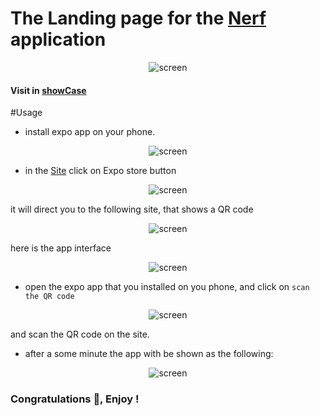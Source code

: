 # The Landing page for the [Nerf](https://github.com/oussamachah2020/proNerf) application

<p align="center">
  <img src="https://user-images.githubusercontent.com/72669865/230992322-88ed17db-a056-4751-a302-14737584e737.png" alt="screen"/>
</p>

#### Visit in [showCase](https://show-case-three.vercel.app/)

#Usage
- install expo app on your phone.

<p align="center">
  <img src="https://user-images.githubusercontent.com/72669865/231011270-61bc04f1-9254-4211-b0e1-8e16a3d1891e.png" alt="screen"/>
</p>

- in the [Site](https://show-case-three.vercel.app/) click on Expo store button

<p align="center">
  <img src="https://user-images.githubusercontent.com/72669865/231011453-3dc783cb-2275-402a-99da-3436469c506c.png" alt="screen"/>
</p>

it will direct you to the following site, that shows a QR code

<p align="center">
  <img src="https://user-images.githubusercontent.com/72669865/231011620-8568794e-4cd7-47f4-81b6-c621e37f6dc8.png" alt="screen"/>
</p>

here is the app interface
<p align="center">
  <img src="https://user-images.githubusercontent.com/72669865/231012099-06835521-9165-46ba-a923-4bc7fb08a687.jpg" alt="screen"/>
</p>

- open the expo app that you installed on you phone, and click on `scan the QR code`

<p align="center">
  <img src="https://user-images.githubusercontent.com/72669865/231012184-17c28cb7-9af7-46a5-86ce-690a49774c18.jpg" alt="screen"/>
</p>

and scan the QR code on the site.

- after a some minute the app with be shown as the following:
<p align="center">
  <img src="https://user-images.githubusercontent.com/72669865/231012338-97a5bc0f-de68-4b33-b91a-53ba5c18703f.jpg" alt="screen"/>
</p>

### Congratulations 🎉, Enjoy !
